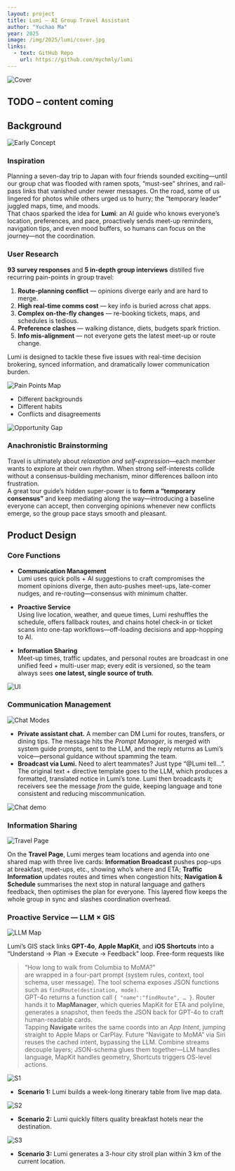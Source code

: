 ```yaml
---
layout: project
title: Lumi – AI Group Travel Assistant
author: "Yuchao Ma"
year: 2025
image: /img/2025/lumi/cover.jpg
links:
  - text: GitHub Repo
    url: https://github.com/mychmly/lumi
---
```


![Cover](/img/2025/lumi/cover.jpg)

## TODO – content coming

## Background

![Early Concept](/img/2025/lumi/bg-1.jpg)

### Inspiration  
Planning a seven-day trip to Japan with four friends sounded exciting—until our group chat was flooded with ramen spots, “must-see” shrines, and rail-pass links that vanished under newer messages. On the road, some of us lingered for photos while others urged us to hurry; the “temporary leader” juggled maps, time, and moods.  
That chaos sparked the idea for **Lumi**: an AI guide who knows everyone’s location, preferences, and pace, proactively sends meet-up reminders, navigation tips, and even mood buffers, so humans can focus on the journey—not the coordination.  

### User Research  
**93 survey responses** and **5 in-depth group interviews** distilled five recurring pain-points in group travel:  

1. **Route-planning conflict** — opinions diverge early and are hard to merge.  
2. **High real-time comms cost** — key info is buried across chat apps.  
3. **Complex on-the-fly changes** — re-booking tickets, maps, and schedules is tedious.  
4. **Preference clashes** — walking distance, diets, budgets spark friction.  
5. **Info mis-alignment** — not everyone gets the latest meet-up or route change.  

Lumi is designed to tackle these five issues with real-time decision brokering, synced information, and dramatically lower communication burden.

![Pain Points Map](/img/2025/lumi/bg-2.jpg)

- Different backgrounds  
- Different habits  
- Conflicts and disagreements  

![Opportunity Gap](/img/2025/lumi/bg-3.jpg)

### Anachronistic Brainstorming  
Travel is ultimately about *relaxation and self-expression*—each member wants to explore at their own rhythm. When strong self-interests collide without a consensus-building mechanism, minor differences balloon into frustration.  
A great tour guide’s hidden super-power is to **form a “temporary consensus”** and keep mediating along the way—introducing a baseline everyone can accept, then converging opinions whenever new conflicts emerge, so the group pace stays smooth and pleasant.

## Product Design  

### Core Functions  

- **Communication Management**  
  Lumi uses quick polls + AI suggestions to craft compromises the moment opinions diverge, then auto-pushes meet-ups, late-comer nudges, and re-routing—consensus with minimum chatter.  

- **Proactive Service**  
  Using live location, weather, and queue times, Lumi reshuffles the schedule, offers fallback routes, and chains hotel check-in or ticket scans into one-tap workflows—off-loading decisions and app-hopping to AI.  

- **Information Sharing**  
  Meet-up times, traffic updates, and personal routes are broadcast in one unified feed + multi-user map; every edit is versioned, so the team always sees **one latest, single source of truth**.  

![UI](/img/2025/lumi/pd-1.jpg)

### Communication Management  

![Chat Modes](/img/2025/lumi/pd-2.jpg)

- **Private assistant chat.** A member can DM Lumi for routes, transfers, or dining tips. The message hits the *Prompt Manager*, is merged with system guide prompts, sent to the LLM, and the reply returns as Lumi’s voice—personal guidance without spamming the team.  
- **Broadcast via Lumi.** Need to alert teammates? Just type “@Lumi tell…”. The original text + directive template goes to the LLM, which produces a formatted, translated notice in Lumi’s tone. Lumi then broadcasts it; receivers see the message *from* the guide, keeping language and tone consistent and reducing miscommunication.

![Chat demo](/img/2025/lumi/pd-3.gif)

### Information Sharing  

![Travel Page](/img/2025/lumi/pd-4.jpg)

On the **Travel Page**, Lumi merges team locations and agenda into one shared map with three live cards: **Information Broadcast** pushes pop-ups at breakfast, meet-ups, etc., showing who’s where and ETA; **Traffic Information** updates routes and times when congestion hits; **Navigation & Schedule** summarises the next stop in natural language and gathers feedback, then optimises the plan for everyone. This layered flow keeps the whole group in sync and slashes coordination overhead.

### Proactive Service — LLM × GIS  

![LLM Map](/img/2025/lumi/pd-5.jpg)

Lumi’s GIS stack links **GPT-4o**, **Apple MapKit**, and **iOS Shortcuts** into a “Understand → Plan → Execute → Feedback” loop. Free-form requests like  
> “How long to walk from Columbia to MoMA?”  
are wrapped in a four-part prompt (system rules, context, tool schema, user message). The tool schema exposes JSON functions such as `findRoute(destination, mode)`.  
GPT-4o returns a function call `{ "name":"findRoute", … }`. Router hands it to **MapManager**, which queries MapKit for ETA and polyline, generates a snapshot, then feeds the JSON back for GPT-4o to craft human-readable cards.  
Tapping **Navigate** writes the same coords into an *App Intent*, jumping straight to Apple Maps or CarPlay. Future “Navigate to MoMA” via Siri reuses the cached intent, bypassing the LLM. Combine streams decouple layers; JSON-schema glues them together—LLM handles language, MapKit handles geometry, Shortcuts triggers OS-level actions.

![S1](/img/2025/lumi/pd-6.gif)

- **Scenario 1:** Lumi builds a week-long itinerary table from live map data.

![S2](/img/2025/lumi/pd-7.gif)

- **Scenario 2:** Lumi quickly filters quality breakfast hotels near the destination.

![S3](/img/2025/lumi/pd-8.gif)

- **Scenario 3:** Lumi generates a 3-hour city stroll plan within 3 km of the current location.





  



